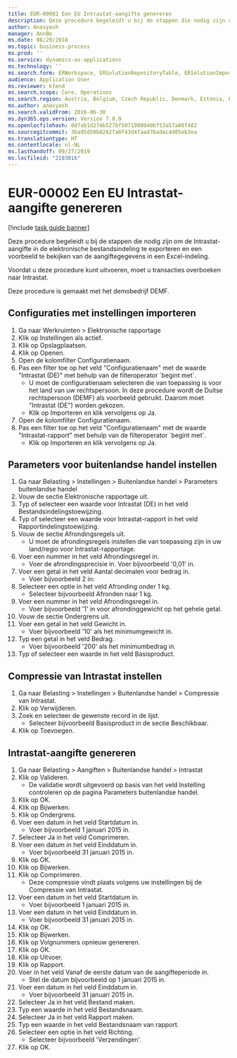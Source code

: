```yaml
---
title: EUR-00002 Een EU Intrastat-aangifte genereren
description: Deze procedure begeleidt u bij de stappen die nodig zijn om de Intrastat-aangifte in de elektronische bestandsindeling te exporteren en een voorbeeld te bekijken van de aangiftegegevens in een Excel-indeling.
author: Anasyash
manager: AnnBe
ms.date: 08/29/2018
ms.topic: business-process
ms.prod: ''
ms.service: dynamics-ax-applications
ms.technology: ''
ms.search.form: ERWorkspace, ERSolutionRepositoryTable, ERSolutionImport, IntrastatParameters, IntrastatCommodityLookup, IntrastatCompressParameters, Intrastat, SysQueryForm
audience: Application User
ms.reviewer: kfend
ms.search.scope: Core, Operations
ms.search.region: Austria, Belgium, Czech Republic, Denmark, Estonia, Finland, France, Germany, Hungary, Ireland, Italy, Latvia, Lithuania, Netherlands, Poland, Spain, Sweden, United Kingdom
ms.author: anasyash
ms.search.validFrom: 2016-06-30
ms.dyn365.ops.version: Version 7.0.0
ms.openlocfilehash: 0d7ab1d274b527bf5071900940bf53a57a88f482
ms.sourcegitcommit: 3ba95d50b8262fa0f43d4faad76adac4d05eb3ea
ms.translationtype: HT
ms.contentlocale: nl-NL
ms.lasthandoff: 09/27/2019
ms.locfileid: "2183816"
---
```

# <a name="eur-00002-generate-an-eu-intrastat-declaration"></a>EUR-00002 Een EU Intrastat-aangifte genereren

[!include [task guide banner](../../includes/task-guide-banner.md)]

Deze procedure begeleidt u bij de stappen die nodig zijn om de Intrastat-aangifte in de elektronische bestandsindeling te exporteren en een voorbeeld te bekijken van de aangiftegegevens in een Excel-indeling. 

Voordat u deze procedure kunt uitvoeren, moet u transacties overboeken naar Intrastat. 

Deze procedure is gemaakt met het demobedrijf DEMF.


## <a name="import-configurations-with-settings"></a>Configuraties met instellingen importeren
1. Ga naar Werkruimten > Elektronische rapportage
2. Klik op Instellingen als actief.
3. Klik op Opslagplaatsen.
4. Klik op Openen.
5. Open de kolomfilter Configuratienaam.
6. Pas een filter toe op het veld "Configuratienaam" met de waarde "Intrastat (DE)" met behulp van de filteroperator ´begint met´.
    * U moet de configuratienaam selecteren die van toepassing is voor het land van uw rechtspersoon. In deze procedure wordt de Duitse rechtspersoon (DEMF) als voorbeeld gebruikt. Daarom moet "Intrastat (DE") worden gekozen.  
    * Klik op Importeren en klik vervolgens op Ja.  
7. Open de kolomfilter Configuratienaam.
8. Pas een filter toe op het veld "Configuratienaam" met de waarde "Intrastat-rapport" met behulp van de filteroperator ´begint met´.
    * Klik op Importeren en klik vervolgens op Ja.  

## <a name="set-up-foreign-trade-parameters"></a>Parameters voor buitenlandse handel instellen
1. Ga naar Belasting > Instellingen > Buitenlandse handel > Parameters buitenlandse handel
2. Vouw de sectie Elektronische rapportage uit.
3. Typ of selecteer een waarde voor Intrastat (DE) in het veld Bestandsindelingstoewijzing.
4. Typ of selecteer een waarde voor Intrastat-rapport in het veld Rapportindelingstoewijzing.
5. Vouw de sectie Afrondingsregels uit.
    * U moet de afrondingsregels instellen die van toepassing zijn in uw land/regio voor Intrastat-rapportage.  
6. Voer een nummer in het veld Afrondingsregel in.
    * Voer de afrondingsprecisie in. Voer bijvoorbeeld '0,01' in.  
7. Voer een getal in het veld Aantal decimalen voor bedrag in.
    * Voer bijvoorbeeld 2 in:  
8. Selecteer een optie in het veld Afronding onder 1 kg.
    * Selecteer bijvoorbeeld Afronden naar 1 kg.  
9. Voer een nummer in het veld Afrondingsregel in.
    * Voer bijvoorbeeld '1' in voor afrondinggewicht op het gehele getal.  
10. Vouw de sectie Ondergrens uit.
11. Voer een getal in het veld Gewicht in.
    * Voer bijvoorbeeld '10' als het minimumgewicht in.  
12. Typ een getal in het veld Bedrag.
    * Voer bijvoorbeeld '200' als het minimumbedrag in.  
13. Typ of selecteer een waarde in het veld Basisproduct.

## <a name="set-up-compression-of-intrastat"></a>Compressie van Intrastat instellen
1. Ga naar Belasting > Instellingen > Buitenlandse handel > Compressie van Intrastat.
2. Klik op Verwijderen.
3. Zoek en selecteer de gewenste record in de lijst.
    * Selecteer bijvoorbeeld Basisproduct in de sectie Beschikbaar.  
4. Klik op Toevoegen.

## <a name="generate-intrastat-declaration"></a>Intrastat-aangifte genereren
1. Ga naar Belasting > Aangiften > Buitenlandse handel > Intrastat
2. Klik op Valideren.
    * De validatie wordt uitgevoerd op basis van het veld Instelling controleren op de pagina Parameters buitenlandse handel.  
3. Klik op OK.
4. Klik op Bijwerken.
5. Klik op Ondergrens.
6. Voer een datum in het veld Startdatum in.
    * Voer bijvoorbeeld 1 januari 2015 in.  
7. Selecteer Ja in het veld Comprimeren.
8. Voer een datum in het veld Einddatum in.
    * Voer bijvoorbeeld 31 januari 2015 in.  
9. Klik op OK.
10. Klik op Bijwerken.
11. Klik op Comprimeren.
    * Deze compressie vindt plaats volgens uw instellingen bij de Compressie van Intrastat.  
12. Voer een datum in het veld Startdatum in.
    * Voer bijvoorbeeld 1 januari 2015 in.  
13. Voer een datum in het veld Einddatum in.
    * Voer bijvoorbeeld 31 januari 2015 in.  
14. Klik op OK.
15. Klik op Bijwerken.
16. Klik op Volgnummers opnieuw genereren.
17. Klik op OK.
18. Klik op Uitvoer.
19. Klik op Rapport.
20. Voer in het veld Vanaf de eerste datum van de aangifteperiode in.
    * Stel de datum bijvoorbeeld op 1 januari 2015 in.  
21. Voer een datum in het veld Einddatum in.
    * Voer bijvoorbeeld 31 januari 2015 in.  
22. Selecteer Ja in het veld Bestand maken.
23. Typ een waarde in het veld Bestandsnaam.
24. Selecteer Ja in het veld Rapport maken.
25. Typ een waarde in het veld Bestandsnaam van rapport.
26. Selecteer een optie in het veld Richting.
    * Selecteer bijvoorbeeld 'Verzendingen'.  
27. Klik op OK.

